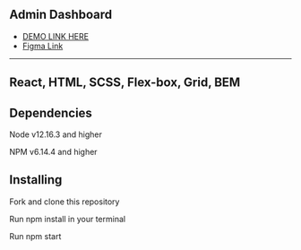 ## Admin Dashboard

- [DEMO LINK HERE](https://yulyavav.github.io/dashboard/)
- [Figma Link](https://www.figma.com/file/uvh1WHXuBtnDXsVALGLYM1/Admin-Dashboard?node-id=4%3A1507)

------------------------------------------
React, HTML, SCSS, Flex-box, Grid, BEM
-----------------------------------

Dependencies
-----------------------------------

Node v12.16.3 and higher

NPM v6.14.4 and higher


Installing
-----------------------------------

Fork and clone this repository

Run npm install in your terminal

Run npm start
